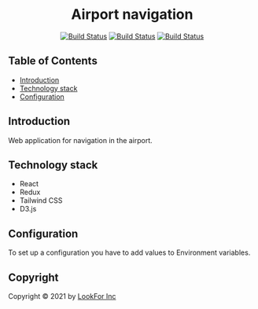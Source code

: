 <h1 align="center">Airport navigation</h1>

<div align="center">

[![Build Status](https://img.shields.io/badge/react-17-blue)](https://reactjs.org)
[![Build Status](https://img.shields.io/badge/tailwind_css-2-blue)](https://tailwindcss.com)
[![Build Status](https://img.shields.io/badge/d3-6-orange)](https://d3js.org)

</div>

## Table of Contents

- [Introduction](#introduction)
- [Technology stack](#technology-stack)
- [Configuration](#configuration)

## Introduction

Web application for navigation in the airport.

## Technology stack

- React
- Redux
- Tailwind CSS
- D3.js

## Configuration

To set up a configuration you have to add values to Environment variables.

## Copyright

Copyright © 2021 by [LookFor Inc](https://github.com/LookFor-Inc)
